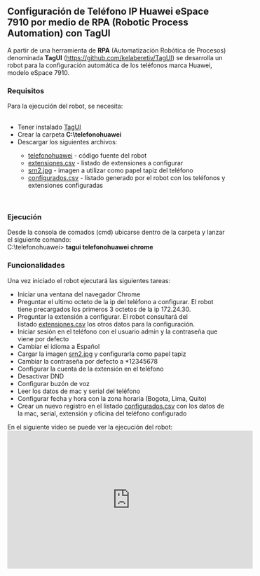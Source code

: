 <h2>
Configuración de Teléfono IP Huawei eSpace 7910 por medio de RPA (Robotic Process Automation) con TagUI</h2>
<div>
A partir de una herramienta de <b>RPA</b> (Automatización Robótica de Procesos) denominada <b>TagUI</b> (<a href="https://github.com/kelaberetiv/TagUI" target="_blank">https://github.com/kelaberetiv/TagUI</a>) se desarrolla un robot para la configuración automática de los teléfonos marca Huawei, modelo eSpace 7910.<br />
<h3>
Requisitos</h3>
Para la ejecución del robot, se necesita:<br />
<br />
<ul>
<li>Tener instalado <a href="https://github.com/kelaberetiv/TagUI#set-up" target="_blank">TagUI</a></li>
<li>Crear la carpeta <b>C:\telefonohuawei</b></li>
<li>Descargar los siguientes archivos:</li>
<ul>
<li><a href="https://github.com/alfarodaniel/RPA-TagUI-Telefono-IP-Huawei/blob/master/telefonohuawei" target="_blank">telefonohuawei</a> - código fuente del robot</li>
<li><a href="https://github.com/alfarodaniel/RPA-TagUI-Telefono-IP-Huawei/blob/master/extensiones.csv" target="_blank">extensiones.csv</a> - listado de extensiones a configurar</li>
<li><a href="https://github.com/alfarodaniel/RPA-TagUI-Telefono-IP-Huawei/blob/master/srn2.jpg" target="_blank">srn2.jpg</a> - imagen a utilizar como papel tapiz del teléfono</li>
<li><a href="https://github.com/alfarodaniel/RPA-TagUI-Telefono-IP-Huawei/blob/master/configurados.csv" target="_blank">configurados.csv</a> - listado generado por el robot con los teléfonos y extensiones configuradas</li>
</ul>
</ul>
<br />
<h3>
Ejecución</h3>
Desde la consola de comados (cmd) ubicarse dentro de la carpeta y lanzar el siguiente comando:<br />
C:\telefonohuawei&gt;&nbsp;<b>tagui telefonohuawei chrome</b><br />
<h3>
Funcionalidades</h3>
<div>
Una vez iniciado el robot ejecutará las siguientes tareas:</div>
<div>
<ul>
<li>Iniciar una ventana del navegador Chrome</li>
<li>Preguntar el ultimo octeto de la ip del teléfono a configurar. El robot tiene precargados los primeros 3 octetos de la ip 172.24.30.</li>
<li>Preguntar la extensión a configurar. El robot consultará del listado&nbsp;<a href="https://github.com/alfarodaniel/RPA-TagUI-Telefono-IP-Huawei/blob/master/extensiones.csv" target="_blank">extensiones.csv</a>&nbsp;los otros datos para la configuración.</li>
<li>Iniciar sesión en el teléfono con el usuario admin y la contraseña que viene por defecto</li>
<li>Cambiar el idioma a Español</li>
<li>Cargar la imagen&nbsp;<a href="https://github.com/alfarodaniel/RPA-TagUI-Telefono-IP-Huawei/blob/master/srn2.jpg" target="_blank">srn2.jpg</a>&nbsp;y configurarla como papel tapiz</li>
<li>Cambiar la contraseña por defecto a *12345678</li>
<li>Configurar la cuenta de la extensión en el teléfono</li>
<li>Desactivar DND</li>
<li>Configurar buzón de voz</li>
<li>Leer los datos de mac y serial del teléfono</li>
<li>Configurar fecha y hora con la zona horaria (Bogota, Lima, Quito)</li>
<li>Crear un nuevo registro en el listado&nbsp;<a href="https://github.com/alfarodaniel/RPA-TagUI-Telefono-IP-Huawei/blob/master/configurados.csv" target="_blank">configurados.csv</a>&nbsp;con los datos de la mac, serial, extensión y oficina del teléfono configurado</li>
</ul>
</div>
En el siguiente video se puede ver la ejecución del robot:<br />
<iframe allow="accelerometer; autoplay; encrypted-media; gyroscope; picture-in-picture" allowfullscreen="" frameborder="0" height="315" src="https://www.youtube.com/embed/CK-lVlkq5I0" width="560"></iframe></div>
